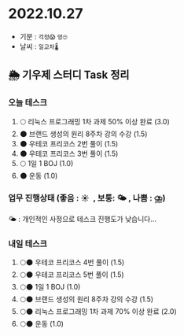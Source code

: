 # 2022.10.27

- 기분 : `걱정😱` `멍🙄`
- 날씨 : `일교차🌡️`

## 🌦️ 기우제 스터디 Task 정리

### 오늘 테스크

1. 🌕 리눅스 프로그래밍 1차 과제 50% 이상 완료 (3.0)
2. 🌑 브랜드 생성의 원리 8주차 강의 수강 (1.5)
3. 🌑 우테코 프리코스 2번 풀이 (1.5)
4. 🌑 우테코 프리코스 3번 풀이 (1.5)
5. 🌕 1일 1 BOJ (1.0)
6. 🌑 운동 (1.0)

### 업무 진행상태 (좋음 : ☀  , 보통: 🌤 , 나쁨 : ⛈)

🌤 : 개인적인 사정으로 테스크 진행도가 낮습니다...

### 내일 테스크

1. 🌕🌑 우테코 프리코스 4번 풀이 (1.5)
2. 🌕🌑 우테코 프리코스 5번 풀이 (1.5)
3. 🌕🌑 1일 1 BOJ (1.0)
4. 🌕🌑 브랜드 생성의 원리 8주차 강의 수강 (1.5)
5. 🌕🌑 리눅스 프로그래밍 1차 과제 70% 이상 완료 (2.0)
6. 🌕🌑 운동 (1.0)
